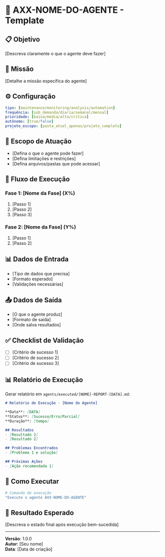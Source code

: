 # 🤖 AXX-NOME-DO-AGENTE - Template

## 📋 Objetivo
[Descreva claramente o que o agente deve fazer]

## 🎯 Missão
[Detalhe a missão específica do agente]

## ⚙️ Configuração
```yaml
tipo: [maintenance/monitoring/analysis/automation]
frequência: [sob_demanda/diaria/semanal/mensal]
prioridade: [baixa/media/alta/critica]
autônomo: [true/false]
projeto_escopo: [pasta_atual_apenas/projeto_completo]
```

## 📍 Escopo de Atuação
- [Defina o que o agente pode fazer]
- [Defina limitações e restrições]
- [Defina arquivos/pastas que pode acessar]

## 🔄 Fluxo de Execução
### Fase 1: [Nome da Fase] (X%)
1. [Passo 1]
2. [Passo 2]
3. [Passo 3]

### Fase 2: [Nome da Fase] (Y%)
1. [Passo 1]
2. [Passo 2]

## 📊 Dados de Entrada
- [Tipo de dados que precisa]
- [Formato esperado]
- [Validações necessárias]

## 📤 Dados de Saída
- [O que o agente produz]
- [Formato de saída]
- [Onde salva resultados]

## ✅ Checklist de Validação
- [ ] [Critério de sucesso 1]
- [ ] [Critério de sucesso 2]
- [ ] [Critério de sucesso 3]

## 📊 Relatório de Execução
Gerar relatório em `agents/executed/[NOME]-REPORT-[DATA].md`:

```markdown
# Relatório de Execução - [Nome do Agente]

**Data**: [DATA]
**Status**: [Sucesso/Erro/Parcial]
**Duração**: [tempo]

## Resultados
- [Resultado 1]
- [Resultado 2]

## Problemas Encontrados
- [Problema 1 e solução]

## Próximas Ações
- [Ação recomendada 1]
```

## 🚀 Como Executar
```bash
# Comando de execução
"Execute o agente AXX-NOME-DO-AGENTE"
```

## 🎯 Resultado Esperado
[Descreva o estado final após execução bem-sucedida]

---

**Versão**: 1.0.0  
**Autor**: [Seu nome]  
**Data**: [Data de criação]